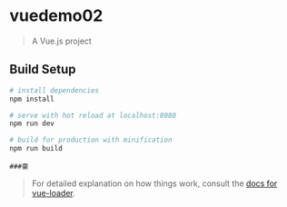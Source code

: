 # vuedemo02

> A Vue.js project

## Build Setup

``` bash
# install dependencies
npm install

# serve with hot reload at localhost:8080
npm run dev

# build for production with minification
npm run build
```
```
###豪
```
> For detailed explanation on how things work, consult the [docs for vue-loader](http://vuejs.github.io/vue-loader).
